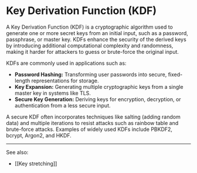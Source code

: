 
# Key Derivation Function (KDF)

A Key Derivation Function (KDF) is a cryptographic algorithm used to generate one or more secret keys from an initial input, such as a password, passphrase, or master key. KDFs enhance the security of the derived keys by introducing additional computational complexity and randomness, making it harder for attackers to guess or brute-force the original input.

KDFs are commonly used in applications such as:

- **Password Hashing:** Transforming user passwords into secure, fixed-length representations for storage.
  <br>
- **Key Expansion:** Generating multiple cryptographic keys from a single master key in systems like TLS.
  <br>
- **Secure Key Generation:** Deriving keys for encryption, decryption, or authentication from a less secure input.

A secure KDF often incorporates techniques like salting (adding random data) and multiple iterations to resist attacks such as rainbow table and brute-force attacks. Examples of widely used KDFs include PBKDF2, bcrypt, Argon2, and HKDF.

---

See also:

- [[Key stretching]]
